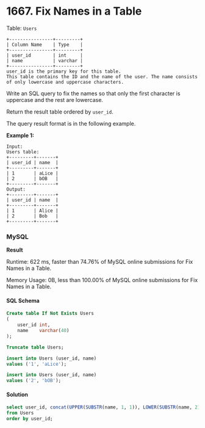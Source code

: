 # 1667. Fix Names in a Table

Table: `Users`

```
+----------------+---------+
| Column Name    | Type    |
+----------------+---------+
| user_id        | int     |
| name           | varchar |
+----------------+---------+
user_id is the primary key for this table.
This table contains the ID and the name of the user. The name consists of only lowercase and uppercase characters.
```

Write an SQL query to fix the names so that only the first character is uppercase and the rest are lowercase.

Return the result table ordered by `user_id`.

The query result format is in the following example.

**Example 1:**

```
Input: 
Users table:
+---------+-------+
| user_id | name  |
+---------+-------+
| 1       | aLice |
| 2       | bOB   |
+---------+-------+
Output:
+---------+-------+
| user_id | name  |
+---------+-------+
| 1       | Alice |
| 2       | Bob   |
+---------+-------+
```

### MySQL <a href="#javascript" id="javascript"></a>

**Result**

Runtime: 622 ms, faster than 74.76% of MySQL online submissions for Fix Names in a Table.

Memory Usage: 0B, less than 100.00% of MySQL online submissions for Fix Names in a Table.

#### SQL Schema

```sql
Create table If Not Exists Users
(
    user_id int,
    name    varchar(40)
);

Truncate table Users;

insert into Users (user_id, name)
values ('1', 'aLice');

insert into Users (user_id, name)
values ('2', 'bOB');
```

#### Solution <a href="#javascript" id="javascript"></a>

```sql
select user_id, concat(UPPER(SUBSTR(name, 1, 1)), LOWER(SUBSTR(name, 2))) as name
from Users
order by user_id;
```
